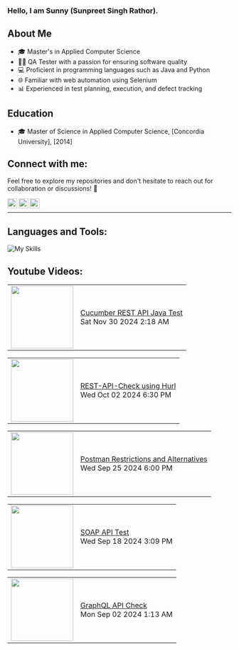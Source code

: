 ### Hello, I am Sunny (Sunpreet Singh Rathor).


## About Me
- 🎓 Master's in Applied Computer Science
- 🧑‍💻 QA Tester with a passion for ensuring software quality
- 💻 Proficient in programming languages such as Java and Python
- 🌐 Familiar with web automation using Selenium
- 📊 Experienced in test planning, execution, and defect tracking

## Education
- 🎓 Master of Science in Applied Computer Science, [Concordia University], [2014]

## Connect with me:
Feel free to explore my repositories and don't hesitate to reach out for collaboration or discussions! 🚀



[<img align="left" alt="rathorsunpreet | Youtube" width="22px" src="https://cdn.jsdelivr.net/npm/simple-icons@v3/icons/youtube.svg" title="Youtube Channel"/>][1]
[<img align="left" alt="rathorsunpreet | LinkedIn" width="22px" src="https://cdn.jsdelivr.net/npm/simple-icons@v3/icons/linkedin.svg" title="Linkedin"/>][2]
[<img align="left" alt="rathorsunpreet | Bitbucket Repo" width="22px" src="https://cdn.jsdelivr.net/npm/simple-icons@v3/icons/bitbucket.svg" title="Bitbucket Repo"/>][3]

<br/>

---


## Languages and Tools:
![My Skills](https://skillicons.dev/icons?i=nodejs,html,css,java,py,git,bash,bootstrap,c,cpp,eclipse,express,fastapi,graphql,linux,maven,mongodb,postman,pug,regex,selenium,tailwind,vim,vscode&perline=20)



## Youtube Videos:
<!-- YOUTUBE:START --><table><tr><td><a href="https://www.youtube.com/watch?v=qw16KlvStXs"><img width="140px" src="http://img.youtube.com/vi/qw16KlvStXs/maxresdefault.jpg"></a></td>
<td><a href="https://www.youtube.com/watch?v=qw16KlvStXs">Cucumber REST API Java Test</a><br/>Sat Nov 30 2024 2:18 AM</td></tr></table>
<table><tr><td><a href="https://www.youtube.com/watch?v=1xA1X_nQopA"><img width="140px" src="http://img.youtube.com/vi/1xA1X_nQopA/maxresdefault.jpg"></a></td>
<td><a href="https://www.youtube.com/watch?v=1xA1X_nQopA">REST-API-Check using Hurl</a><br/>Wed Oct 02 2024 6:30 PM</td></tr></table>
<table><tr><td><a href="https://www.youtube.com/watch?v=dCNlXr5rnV8"><img width="140px" src="http://img.youtube.com/vi/dCNlXr5rnV8/maxresdefault.jpg"></a></td>
<td><a href="https://www.youtube.com/watch?v=dCNlXr5rnV8">Postman Restrictions and Alternatives</a><br/>Wed Sep 25 2024 6:00 PM</td></tr></table>
<table><tr><td><a href="https://www.youtube.com/watch?v=AeaR5Yi4O-M"><img width="140px" src="http://img.youtube.com/vi/AeaR5Yi4O-M/maxresdefault.jpg"></a></td>
<td><a href="https://www.youtube.com/watch?v=AeaR5Yi4O-M">SOAP API Test</a><br/>Wed Sep 18 2024 3:09 PM</td></tr></table>
<table><tr><td><a href="https://www.youtube.com/watch?v=9RGv4bsbNEk"><img width="140px" src="http://img.youtube.com/vi/9RGv4bsbNEk/maxresdefault.jpg"></a></td>
<td><a href="https://www.youtube.com/watch?v=9RGv4bsbNEk">GraphQL API Check</a><br/>Mon Sep 02 2024 1:13 AM</td></tr></table>
<!-- YOUTUBE:END -->


[1]: https://www.youtube.com/@SunpreetRathor/featured
[2]: https://www.linkedin.com/in/rathorsunpreet/
[3]: https://bitbucket.org/rathorsunpreet/workspace/repositories/
